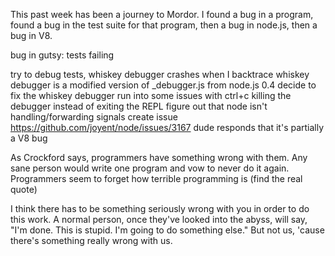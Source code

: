
This past week has been a journey to Mordor. I found a bug in a program, found a bug in the test suite for that program, then a bug in node.js, then a bug in V8. 

bug in gutsy: tests failing

try to debug tests, whiskey debugger crashes when I backtrace
whiskey debugger is a modified version of \_debugger.js from node.js 0.4
decide to fix the whiskey debugger
run into some issues with ctrl+c killing the debugger instead of exiting the REPL
figure out that node isn't handling/forwarding signals 
create issue https://github.com/joyent/node/issues/3167
dude responds that it's partially a V8 bug

As Crockford says, programmers have something wrong with them. Any sane person would write one program and vow to never do it again. Programmers seem to forget how terrible programming is
(find the real quote)


I think there has to be something seriously wrong with you in order to do this work. A normal person, once they've looked into the abyss, will say, "I'm done. This is stupid. I'm going to do something else." But not us, 'cause there's something really wrong with us.

